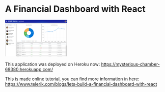 # A Financial Dashboard with React
<img src="img/page.png" width="40%" height="40%" alt = "where"> 

This application was deployed on Heroku now: https://mysterious-chamber-68380.herokuapp.com/


This is made online tutorial, you can find more information in here: https://www.telerik.com/blogs/lets-build-a-financial-dashboard-with-react
